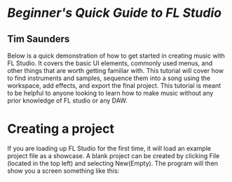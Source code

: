# *Beginner's Quick Guide to FL Studio*
## Tim Saunders

Below is a quick demonstration of how to get started in creating music with FL Studio. It covers the basic UI elements, commonly used menus, and other things that are worth getting familiar with. This tutorial will cover how to find instruments and samples, sequence them into a song using the workspace, add effects, and export the final project. This tutorial is meant to be helpful to anyone looking to learn how to make music without any prior knowledge of FL studio or any DAW.

# Creating a project
If you are loading up FL Studio for the first time, it will load an example project file as a showcase. A blank project can be created by clicking File (located in the top left) and selecting New(Empty). The program will then show you a screen something like this:
